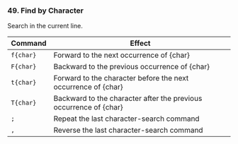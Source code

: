 ### 49. Find by Character 

Search in the current line.

|Command | Effect|
|--------|-------|
|`f{char}` | Forward to the next occurrence of {char}|
|`F{char}` | Backward to the previous occurrence of {char}|
|`t{char}` | Forward to the character before the next occurrence of {char}|
|`T{char}` | Backward to the character after the previous occurrence of {char}|
|`;` | Repeat the last character-search command|
|`,` | Reverse the last character-search command|
